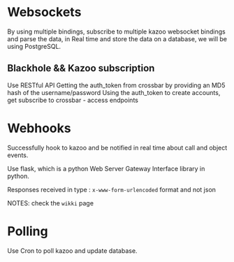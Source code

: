 # Websockets
By using multiple bindings, subscribe to multiple kazoo websocket bindings and parse the data, in Real time and store the data on a database, we will be using PostgreSQL.

## Blackhole && Kazoo subscription

Use RESTful API Getting the auth_token from crossbar by providing an MD5 hash of the username/password
Using the auth_token to create accounts, get subscribe to crossbar - access endpoints


# Webhooks
Successfully hook to kazoo and be notified in real time about call and object events.

Use flask, which is a python Web Server Gateway Interface library in python.

Responses received in type : `x-www-form-urlencoded` format and not json

NOTES: check the ```wikki``` page

# Polling
Use Cron to poll kazoo and update database.

